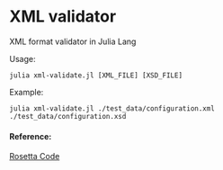 # XML validator

XML format validator in Julia Lang

Usage:
```
julia xml-validate.jl [XML_FILE] [XSD_FILE]
```

Example:
```
julia xml-validate.jl ./test_data/configuration.xml ./test_data/configuration.xsd
```

#### Reference:
[Rosetta Code](https://rosettacode.org/wiki/XML_validation)
